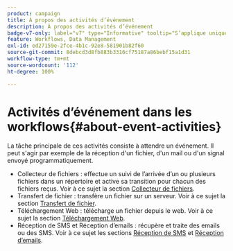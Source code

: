 ```yaml
---
product: campaign
title: À propos des activités d’événement
description: À propos des activités d’événement
badge-v7-only: label="v7" type="Informative" tooltip="S’applique uniquement à Campaign Classic v7"
feature: Workflows, Data Management
exl-id: ed27159e-2fce-4b1c-92e8-581901b82f60
source-git-commit: 8debcd3d8fb883b3316cf75187a86bebf15a1d31
workflow-type: tm+mt
source-wordcount: '112'
ht-degree: 100%

---
```


# Activités d’événement dans les workflows{#about-event-activities}



La tâche principale de ces activités consiste à attendre un événement. Il peut s&#39;agir par exemple de la réception d&#39;un fichier, d&#39;un mail ou d&#39;un signal envoyé programmatiquement.

* Collecteur de fichiers : effectue un suivi de l’arrivée d’un ou plusieurs fichiers dans un répertoire et active sa transition pour chacun des fichiers reçus. Voir à ce sujet la section [Collecteur de fichiers](file-collector.md).
* Transfert de fichier : transfère un fichier sur un serveur. Voir à ce sujet la section [Transfert de fichier](file-transfer.md).
* Téléchargement Web : télécharge un fichier depuis le web. Voir à ce sujet la section [Téléchargement Web](web-download.md).
* Réception de SMS et Réception d’emails : récupère et traite des emails ou des SMS. Voir à ce sujet les sections [Réception de SMS](inbound-sms.md) et [Réception d’emails](inbound-emails.md).
